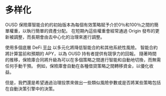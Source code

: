 # 多样化

OUSD 保險庫智能合約的初始版本為每個有效策略賦予介於0％和100％之間的簡單權重，以執行簡單的資產分配。 在短期內這些權重會經常通過 Origin 發布的更新被調整，而長期會由去中心化的治理來進行調整。

使用多個底層 DeFi [平台](../supported-strategies/) 以多元化將降低智能合約和其他系統性風險。 智能合約將計算當前和預期的 APY，以為 OUSD 持有者提供有競爭力的回報。 隨著時間的推移，保險庫合同將升級為可以在多個策略之間進行智能和自動地切換，而無需任何手動干預。 例如，保險庫會自動在各種借貸策略之間轉移資金，以優化收益。

但是，我們還是希望通過治理投票來做出一些類似風險參數或是否將某些策略包括在自動決策引擎中的決策。

